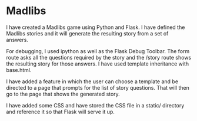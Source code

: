 # Madlibs
 
I have created a Madlibs game using Python and Flask. I have defined the Madlibs stories and it will generate the resulting story from a set of answers. 

For debugging, I used ipython as well as the Flask Debug Toolbar. The form route asks all the questions required by the story and the /story route shows the resulting story for those answers. I have used template inheritance with base.html.

I have added a feature in which the user can choose a template and be directed to a page that prompts for the list of story questions. That will then go to the page that shows the generated story.

I have added some CSS and have stored the CSS file in a static/ directory and reference it so that Flask will serve it up.
